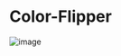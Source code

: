 # Color-Flipper
![image](https://github.com/user-attachments/assets/5f986dae-f4c3-4461-bcdd-afda6eda85dc)
